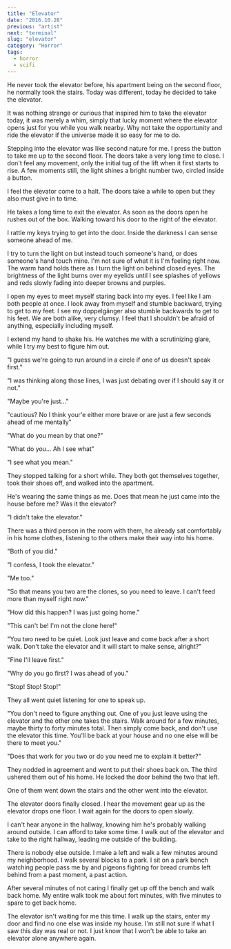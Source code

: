 ```yaml
---
title: "Elevator"
date: "2016.10.28"
previous: "artist"
next: "terminal"
slug: "elevator"
category: "Horror"
tags:
  - horror
  - scifi
---
```


He never took the elevator before, his apartment being on the second floor, he normally took the stairs. Today was different, today he decided to take the elevator.

It was nothing strange or curious that inspired him to take the elevator today, it was merely a whim, simply that lucky moment where the elevator opens just for you while you walk nearby. Why not take the opportunity and ride the elevator if the universe made it so easy for me to do.

Stepping into the elevator was like second nature for me. I press the button to take me up to the second floor. The doors take a very long time to close. I don't feel any movement, only the initial tug of the lift when it first starts to rise. A few moments still, the light shines a bright number two, circled inside a button.

I feel the elevator come to a halt. The doors take a while to open but they also must give in to time.

He takes a long time to exit the elevator. As soon as the doors open he rushes out of the box. Walking toward his door to the right of the elevator.

I rattle my keys trying to get into the door. Inside the darkness I can sense someone ahead of me.

I try to turn the light on but instead touch someone's hand, or does someone's hand touch mine. I'm not sure of what it is I'm feeling right now. The warm hand holds there as I turn the light on behind closed eyes. The brightness of the light burns over my eyelids until I see splashes of yellows and reds slowly fading into deeper browns and purples.

I open my eyes to meet myself staring back into my eyes. I feel like I am both people at once. I look away from myself and stumble backward, trying to get to my feet. I see my doppelgänger also stumble backwards to get to his feet. We are both alike, very clumsy. I feel that I shouldn't be afraid of anything, especially including myself.

I extend my hand to shake his. He watches me with a scrutinizing glare, while I try my best to figure him out.

"I guess we're going to run around in a circle if one of us doesn't speak first."

"I was thinking along those lines, I was just debating over if I should say it or not."

"Maybe you're just..."

"cautious? No I think your'e either more brave or are just a few seconds ahead of me mentally"

"What do you mean by that one?"

"What do you... Ah I see what"

"I see what you mean."

They stopped talking for a short while. They both got themselves together, took their shoes off, and walked into the apartment.

He's wearing the same things as me. Does that mean he just came into the house before me? Was it the elevator?

"I didn't take the elevator."

There was a third person in the room with them, he already sat comfortably in his home clothes, listening to the others make their way into his home.

"Both of you did."

"I confess, I took the elevator."

"Me too."

"So that means you two are the clones, so you need to leave. I can't feed more than myself right now."

"How did this happen? I was just going home."

"This can't be! I'm not the clone here!"

"You two need to be quiet. Look just leave and come back after a short walk. Don't take the elevator and it will start to make sense, alright?"

"Fine I'll leave first."

"Why do you go first? I was ahead of you."

"Stop! Stop! Stop!"

They all went quiet listening for one to speak up.

"You don't need to figure anything out. One of you just leave using the elevator and the other one takes the stairs. Walk around for a few minutes, maybe thirty to forty minutes total. Then simply come back, and don't use the elevator this time. You'll be back at your house and no one else will be there to meet you."

"Does that work for you two or do you need me to explain it better?"

They nodded in agreement and went to put their shoes back on. The third ushered them out of his home. He locked the door behind the two that left.

One of them went down the stairs and the other went into the elevator.

The elevator doors finally closed. I hear the movement gear up as the elevator drops one floor. I wait again for the doors to open slowly.

I can't hear anyone in the hallway, knowing him he's probably walking around outside. I can afford to take some time. I walk out of the elevator and take to the right hallway, leading me outside of the building.

There is nobody else outside. I make a left and walk a few minutes around my neighborhood. I walk several blocks to a park. I sit on a park bench watching people pass me by and pigeons fighting for bread crumbs left behind from a past moment, a past action.

After several minutes of not caring I finally get up off the bench and walk back home. My entire walk took me about fort minutes, with five minutes to spare to get back home.

The elevator isn't waiting for me this time. I walk up the stairs, enter my door and find no one else was inside my house. I'm still not sure if what I saw this day was real or not. I just know that I won't be able to take an elevator alone anywhere again.
